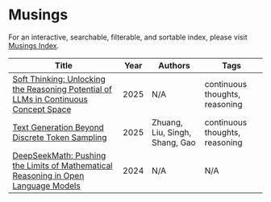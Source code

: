 # Musings

For an interactive, searchable, filterable, and sortable index, please visit [Musings Index](index.html).



| Title | Year | Authors | Tags |
|-------|------|---------|------|
| [Soft Thinking: Unlocking the Reasoning Potential of LLMs in Continuous Concept Space](papers/Soft%20Thinking.html) | 2025 | N/A | continuous thoughts, reasoning |
| [Text Generation Beyond Discrete Token Sampling](papers/Mixture%20of%20Inputs.html) | 2025 | Zhuang, Liu, Singh, Shang, Gao | continuous thoughts, reasoning |
| [DeepSeekMath: Pushing the Limits of Mathematical Reasoning in Open Language Models](papers/DeepSeekMath%20GRPO.html) | 2024 | N/A | N/A |